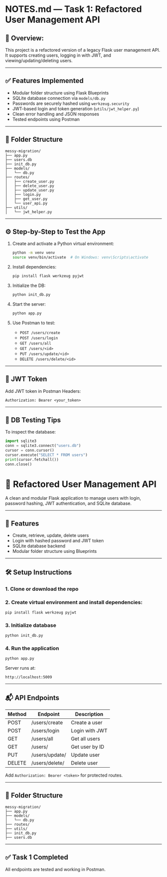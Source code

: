 # NOTES.md — Task 1: Refactored User Management API

## 📌 Overview:
This project is a refactored version of a legacy Flask user management API. It supports creating users, logging in with JWT, and viewing/updating/deleting users.

---

## ✅ Features Implemented

- Modular folder structure using Flask Blueprints
- SQLite database connection via `models/db.py`
- Passwords are securely hashed using `werkzeug.security`
- JWT-based login and token generation (`utils/jwt_helper.py`)
- Clean error handling and JSON responses
- Tested endpoints using Postman

---

## 📁 Folder Structure
```
messy-migration/
├── app.py
├── users.db
├── init_db.py
├── models/
│   └── db.py
├── routes/
│   ├── create_user.py
│   ├── delete_user.py
│   ├── update_user.py
│   ├── login.py
│   ├── get_user.py
│   └── user_api.py
├── utils/
│   └── jwt_helper.py
```

---

## ⚙️ Step-by-Step to Test the App

1. Create and activate a Python virtual environment:
   ```bash
   python -m venv venv
   source venv/bin/activate  # On Windows: venv\Scripts\activate
   ```

2. Install dependencies:
   ```bash
   pip install flask werkzeug pyjwt
   ```

3. Initialize the DB:
   ```bash
   python init_db.py
   ```

4. Start the server:
   ```bash
   python app.py
   ```

5. Use Postman to test:
   - `POST /users/create`
   - `POST /users/login`
   - `GET /users/all`
   - `GET /users/<id>`
   - `PUT /users/update/<id>`
   - `DELETE /users/delete/<id>`

---

## 🔐 JWT Token
Add JWT token in Postman Headers:
```
Authorization: Bearer <your_token>
```

---

## 🧪 DB Testing Tips
To inspect the database:
```python
import sqlite3
conn = sqlite3.connect("users.db")
cursor = conn.cursor()
cursor.execute("SELECT * FROM users")
print(cursor.fetchall())
conn.close()
```



# 🧩 Refactored User Management API

A clean and modular Flask application to manage users with login, password hashing, JWT authentication, and SQLite database.

---

## 🚀 Features

- Create, retrieve, update, delete users
- Login with hashed password and JWT token
- SQLite database backend
- Modular folder structure using Blueprints

---

## 🛠️ Setup Instructions

### 1. Clone or download the repo

### 2. Create virtual environment and install dependencies:
```bash
pip install flask werkzeug pyjwt
```

### 3. Initialize database
```bash
python init_db.py
```

### 4. Run the application
```bash
python app.py
```

Server runs at:
```
http://localhost:5009
```

---

## 📬 API Endpoints

| Method | Endpoint              | Description        |
|--------|-----------------------|--------------------|
| POST   | /users/create         | Create a user      |
| POST   | /users/login          | Login with JWT     |
| GET    | /users/all            | Get all users      |
| GET    | /users/<id>           | Get user by ID     |
| PUT    | /users/update/<id>    | Update user        |
| DELETE | /users/delete/<id>    | Delete user        |

Add `Authorization: Bearer <token>` for protected routes.

---

## 📁 Folder Structure

```
messy-migration/
├── app.py
├── models/
│   └── db.py
├── routes/
├── utils/
├── init_db.py
├── users.db
```

---

## ✅ Task 1 Completed

All endpoints are tested and working in Postman.









